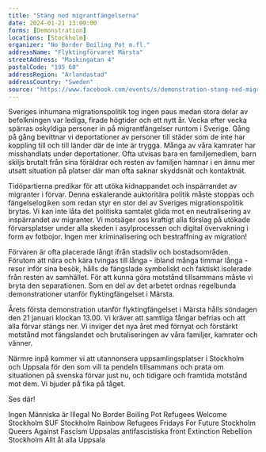 ```yaml
---
title: "Stäng ned migrantfängelserna"
date: 2024-01-21 13:00:00
forms: [Demonstration]
locations: [Stockholm]
organizer: "No Border Boiling Pot m.fl."
addressName: "Flyktingförvaret Märsta"
streetAddress: "Maskingatan 4"
postalCode: "195 60"
addressRegion: "Arlandastad"
addressCountry: "Sweden"
source: "https://www.facebook.com/events/s/demonstration-stang-ned-migran/350895101072647/"
---
```

Sveriges inhumana migrationspolitik tog ingen paus medan stora delar av befolkningen var lediga, firade högtider och ett nytt år. Vecka efter vecka spärras oskyldiga personer in på migrantfängelser runtom i Sverige. Gång på gång bevittnar vi deportationer av personer till städer som de inte har koppling till och till länder där de inte är trygga. Många av våra kamrater har misshandlats under deportationer. Ofta utvisas bara en familjemedlem, barn skiljs brutalt från sina föräldrar och resten av familjen hamnar i en ännu mer utsatt situation på platser där man ofta saknar skyddsnät och kontaktnät.

Tidöpartierna predikar för att utöka kidnappandet och inspärrandet av migranter i förvar. Denna eskalerande auktoritära politik måste stoppas och fängelselogiken som redan styr en stor del av Sveriges migrationspolitik brytas. Vi kan inte låta det politiska samtalet glida mot en neutralisering av inspärrandet av migranter. Vi motsäger oss kraftigt alla förslag på utökade förvarsplatser under alla skeden i asylprocessen och digital övervakning i form av fotbojor. Ingen mer kriminalisering och bestraffning av migration!

Förvaren är ofta placerade långt ifrån stadsliv och bostadsområden. Förutom att nära och kära tvingas till långa - ibland många timmar långa - resor inför sina besök, hålls de fängslade symboliskt och faktiskt isolerade från resten av samhället. För att kunna göra motstånd tillsammans måste vi bryta den separationen. Som en del av det arbetet ordnas regelbunda demonstrationer utanför flyktingfängelset i Märsta.

Årets första demonstration utanför flyktingfängelset i Märsta hålls söndagen den 21 januari klockan 13.00. Vi kräver att samtliga fångar befrias och att alla förvar stängs ner. Vi inviger det nya året med förnyat och förstärkt motstånd mot fängslandet och brutaliseringen av våra familjer, kamrater och vänner.

Närmre inpå kommer vi att utannonsera uppsamlingsplatser i Stockholm och Uppsala för den som vill ta pendeln tillsammans och prata om situationen på svenska förvar just nu, och tidigare och framtida motstånd mot dem. Vi bjuder på fika på tåget.

Ses där!

Ingen Människa är Illegal
No Border Boiling Pot
Refugees Welcome Stockholm
SUF Stockholm
Rainbow Refugees
Fridays For Future Stockholm
Queers Against Fascism
Uppsalas antifascistiska front
Extinction Rebellion Stockholm
Allt åt alla Uppsala
